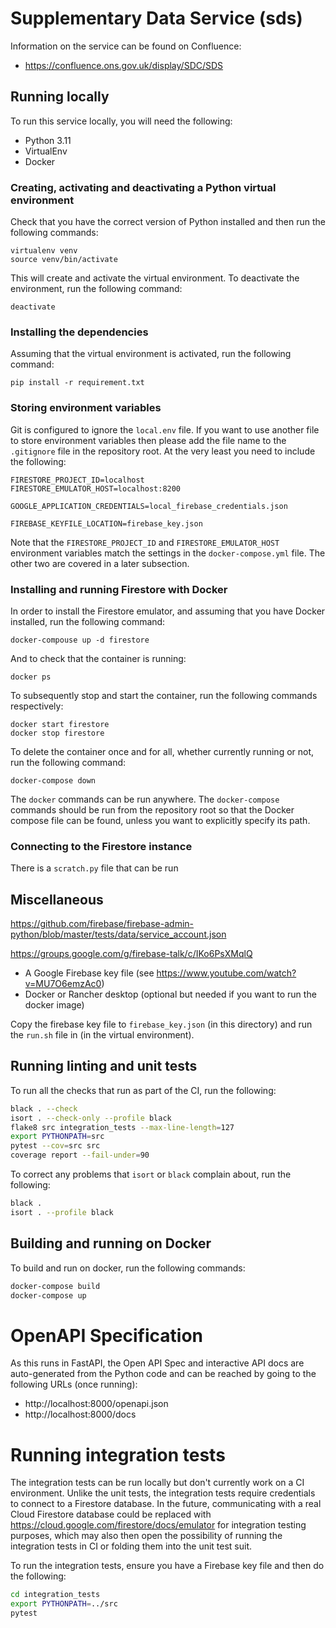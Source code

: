 # Supplementary Data Service (sds)

Information on the service can be found on Confluence:

* https://confluence.ons.gov.uk/display/SDC/SDS

## Running locally

To run this service locally, you will need the following:

* Python 3.11
* VirtualEnv
* Docker

### Creating, activating and deactivating a Python virtual environment

Check that you have the correct version of Python installed and then run the following commands:

```
virtualenv venv
source venv/bin/activate
```

This will create and activate the virtual environment. To deactivate the environment, run the following command:

```
deactivate
```

### Installing the dependencies

Assuming that the virtual environment is activated, run the following command:

```
pip install -r requirement.txt
```

### Storing environment variables

Git is configured to ignore the `local.env` file. If you want to use another file to store environment variables then please add the file name to the `.gitignore` file in the repository root. At the very least you need to include the following:

```
FIRESTORE_PROJECT_ID=localhost
FIRESTORE_EMULATOR_HOST=localhost:8200

GOOGLE_APPLICATION_CREDENTIALS=local_firebase_credentials.json

FIREBASE_KEYFILE_LOCATION=firebase_key.json
```

Note that the `FIRESTORE_PROJECT_ID` and `FIRESTORE_EMULATOR_HOST` environment variables match the settings in the `docker-compose.yml` file. The other two are covered in a later subsection.

### Installing and running Firestore with Docker

In order to install the Firestore emulator, and assuming that you have Docker installed, run the following command:

```
docker-compouse up -d firestore
```

And to check that the container is running:

```
docker ps
```

To subsequently stop and start the container, run the following commands respectively:

```
docker start firestore
docker stop firestore
```

To delete the container once and for all, whether currently running or not, run the following command:

```
docker-compose down
```

The `docker` commands can be run anywhere. The `docker-compose` commands should be run from the repository root so that the Docker compose file can be found, unless you want to explicitly specify its path.

### Connecting to the Firestore instance

There is a `scratch.py` file that can be run 












## Miscellaneous


https://github.com/firebase/firebase-admin-python/blob/master/tests/data/service_account.json

https://groups.google.com/g/firebase-talk/c/IKo6PsXMqlQ


* A Google Firebase key file (see https://www.youtube.com/watch?v=MU7O6emzAc0)
* Docker or Rancher desktop (optional but needed if you want to run the docker image)

Copy the firebase key file to `firebase_key.json` (in this directory) and run the `run.sh` file in (in the virtual
environment).

## Running linting and unit tests

To run all the checks that run as part of the CI, run the following:

```bash
black . --check
isort . --check-only --profile black
flake8 src integration_tests --max-line-length=127
export PYTHONPATH=src
pytest --cov=src src
coverage report --fail-under=90
```

To correct any problems that `isort` or `black` complain about, run the following:

```bash
black .
isort . --profile black
```

## Building and running on Docker

To build and run on docker, run the following commands:

```bash
docker-compose build
docker-compose up
```

# OpenAPI Specification

As this runs in FastAPI, the Open API Spec and interactive API docs are auto-generated from the Python code and
can be reached by going to the following URLs (once running):

* http://localhost:8000/openapi.json
* http://localhost:8000/docs

# Running integration tests

The integration tests can be run locally but don't currently work on a CI environment. Unlike the unit tests,
the integration tests require credentials to connect to a Firestore database. In the future, communicating with a 
real Cloud Firestore database could be replaced with https://cloud.google.com/firestore/docs/emulator for integration
testing purposes, which may also then open the possibility of running the integration tests in CI or folding them
into the unit test suit.

To run the integration tests, ensure you have a Firebase key file and then do the following:

```bash
cd integration_tests
export PYTHONPATH=../src
pytest
```